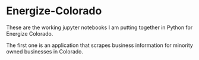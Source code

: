 # Energize-Colorado

These are the working jupyter notebooks I am putting together in Python for Energize Colorado.

The first one is an application that scrapes business information for minority owned businesses in Colorado.


